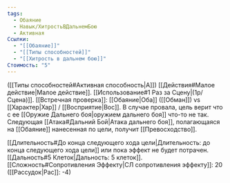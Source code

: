 ```yaml
---
tags:
  - Обаяние
  - Навык/ХитростьВДальнемБою
  - Активная
Ссылки:
  - "[[Обаяние]]"
  - "[[Типы способностей]]"
  - "[[Хитрость в дальнем бою]]"
Стоимость: "5"
---
```

([[Типы способностей#Активная способность|А]]) [[Действия#Малое действие|Малое действие]]. [[Использование#1 Раз за Сцену|(1р/Сцена)]]. [[Встречная проверка]]: [[Обаяние|Оба]] ([[Обман]]) vs [[Характер|Хар]] / [[Восприятие|Вос]]. В случае провала, цель верит что с ее [[Оружие Дальнего боя|оружием дальнего боя]] что-то не так. Следующая [[Атака#Дальний Бой|Атака дальнего боя]], полагающаяся на [[Обаяние]] нанесенная по цели, получит [[Превосходство]]. 

[[Длительность#До конца следующего хода цели|Длительность: до конца следующего хода цели]] или пока эффект не будет потрачен.  [[Дальность#5 Клеток|Дальность: 5 клеток]]. [[Сложность#Cопротивления Эффекту|СЛ сопротивления эффекту]]: 20 ([[Рассудок|Рас]]: -4)